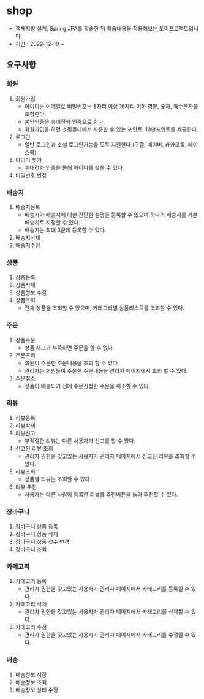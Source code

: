 # shop


- 객체지향 설계, Spring JPA를 학습한 뒤 학습내용을 적용해보는 토이프로젝트입니다.
- 기간 : 2022-12-19 ~


## 요구사항

### 회원
1. 회원가입
    - 아이디는 이메일로 비밀번호는 8자리 이상 16자리 이하 영문, 숫자, 특수문자를 포함한다.
    - 본인인증은 휴대전화 인증으로 한다.
    - 회원가입을 하면 쇼핑몰내에서 사용할 수 있는 포인트. 10만포인트를 제공한다.
2. 로그인
    - 일반 로그인과 소셜 로그인기능을 모두 지원한다.(구글, 네이버, 카카오톡, 페이스북)
3. 아이디 찾기
    - 휴대전화 인증을 통해 아이디를 찾을 수 있다.
4. 비밀번호 변경

### 배송지
1. 배송지등록
    - 배송지와 배송지에 대한 간단한 설명을 등록할 수 있으며 하나의 배송지를 기본배송지로 지정할 수 있다.
    - 배송지는 최대 3군데 등록할 수 있다.
2. 배송지삭제
3. 배송지수정

### 상품
1. 상품등록
2. 상품삭제
3. 상품정보 수정
4. 상품조회
   - 전체 상품을 조회할 수 있으며, 카테고리별 상품리스트를 조회할 수 있다.

### 주문
1. 상품주문
    - 상품 재고가 부족하면 주문을 할 수 없다.
2. 주문조회
   - 회원이 주문한 주문내용을 조회 할 수 있다.
   - 관리자는 회원들이 주문한 주문내용을 관리자 페이지에서 조회 할 수 있다.
3. 주문취소
    - 상품이 배송되기 전에 주문신청한 주문을 취소할 수 있다.

### 리뷰
1. 리뷰등록
2. 리뷰삭제
3. 리뷰신고
   - 부적절한 리뷰는 다른 사용자가 신고를 할 수 있다.
4. 신고된 리뷰 조회
   - 관리자 권한을 갖고있는 사용자가 관리자 페이지에서 신고된 리뷰를 조회할 수 있다.
5. 리뷰조회
   - 상품별 리뷰는 조회할 수 있다.
6. 리뷰 추천
   - 사용자는 다른 사람이 등록한 리뷰를 추천버튼을 눌러 추천할 수 있다.

### 장바구니
1. 장바구니 상품 등록
2. 장바구니 상품 삭제
3. 장바구니 상품 갯수 변경
4. 장바구니 조회

### 카테고리
1. 카테고리 등록
   - 관리자 권한을 갖고있는 사용자가 관리자 페이지에서 카테고리를 등록할 수 있다.
2. 카테고리 삭제
   - 관리자 권한을 갖고있는 사용자가 관리자 페이지에서 카테고리를 삭제할 수 있다.
3. 카테고리 수정
   - 관리자 권한을 갖고있는 사용자가 관리자 페이지에서 카테고리를 수정할 수 있다.

### 배송
1. 배송정보 저장
1. 배송정보 조회
2. 배송정보 상태 수정
